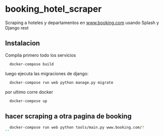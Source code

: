 # booking_hotel_scraper
Scraping a hoteles y departamentos en www.booking.com usando Splash y Django rest

## Instalacion

Compila primero todo los servicios

```bash
  docker-compose build
```

luego ejecuta las migraciones de django:


```bash
  docker-compose run web python manage.py migrate
```

por ultimo corre docker


```bash
  docker-compose up
```

## hacer scraping a otra pagina de booking

```bash
  docker-compose run web python tools/main.py www.booking.com/?
``


